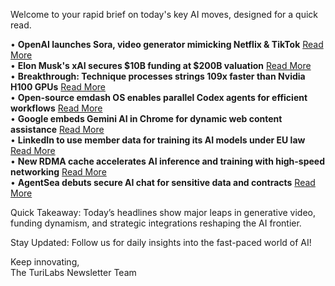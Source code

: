 Welcome to your rapid brief on today's key AI moves, designed for a quick read.

• **OpenAI launches Sora, video generator mimicking Netflix & TikTok** [Read More](https://www.washingtonpost.com/technology/interactive/2025/openai-training-data-sora/)  
• **Elon Musk's xAI secures $10B funding at $200B valuation** [Read More](https://www.bloomberg.com/news/articles/2025-09-19/musk-s-xai-raises-10-billion-at-200-billion-valuation)  
• **Breakthrough: Technique processes strings 109x faster than Nvidia H100 GPUs** [Read More](https://ashvardanian.com/posts/stringwars-on-gpus/)  
• **Open-source emdash OS enables parallel Codex agents for efficient workflows** [Read More](https://github.com/generalaction/emdash)  
• **Google embeds Gemini AI in Chrome for dynamic web content assistance** [Read More](https://gemini.google/overview/gemini-in-chrome/)  
• **LinkedIn to use member data for training its AI models under EU law** [Read More](https://www.linkedin.com/posts/suneselsbaekreitz_linkedin-has-just-updated-its-terms-and-activity-7374419355507351552-cXOY)  
• **New RDMA cache accelerates AI inference and training with high-speed networking** [Read More](https://github.com/blackbird-io/blackbird)  
• **AgentSea debuts secure AI chat for sensitive data and contracts** [Read More](https://agentsea.com/ai-chat)

Quick Takeaway: Today’s headlines show major leaps in generative video, funding dynamism, and strategic integrations reshaping the AI frontier.

Stay Updated: Follow us for daily insights into the fast-paced world of AI! 

Keep innovating,  
The TuriLabs Newsletter Team